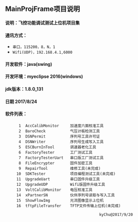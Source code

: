 ## MainProjFrame项目说明
#### 说明：飞控功能调试测试上位机项目集
#### 通讯方式：
*  `串口，115200，8，N，1`
*  `Wifi(UDP)，192.168.4.1,6000`
#### 开发软件：java(swing)
#### 开发环境：myeclipse 2016(windows)
#### jdk版本：1.8.0_131
#### 日期    2017/8/24

#### 软件列表：
```
      1  AccCalibMonitor     加速度六面校准工具
      2  BaroCheck           气压计板检测工具
      3  DSNPermit           序列号工具许可证
      4  DSNWriter           序列号生成写入工具
      5  ESCBurnInTool       调速器老化工具
      6  FactoryTester       工厂测试工具
      7  FactoryTesterUart   串口版工厂测试工具
      8  FileEncrypter       固件加密工具
      9  RepairTool          维修工具(未完成)
     10  SDKTester           项目编程测试工具(未完成)
     11  UpgradeUart         串口固件升级工具
     12  UpgradeUDP          Wifi版固件升级工具
     13  VoltCalibMonitor    电压校准工具
     14  xPartnerSN          伙伴序列号读取与写入工具
     15  ShowFlowImg         光流图像显示上位机
     16  tftpFileTransfer    TFTP文件传输上位机(未完成)
```

                                              kyChu@2017/9/20
